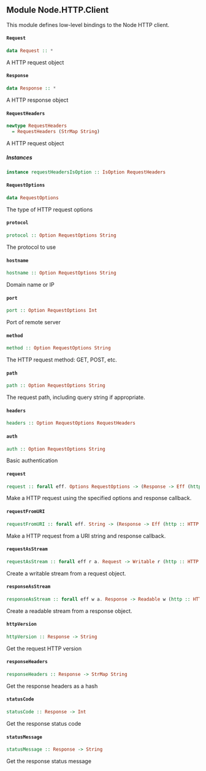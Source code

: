 ## Module Node.HTTP.Client

This module defines low-level bindings to the Node HTTP client.

#### `Request`

``` purescript
data Request :: *
```

A HTTP request object

#### `Response`

``` purescript
data Response :: *
```

A HTTP response object

#### `RequestHeaders`

``` purescript
newtype RequestHeaders
  = RequestHeaders (StrMap String)
```

A HTTP request object

##### Instances
``` purescript
instance requestHeadersIsOption :: IsOption RequestHeaders
```

#### `RequestOptions`

``` purescript
data RequestOptions
```

The type of HTTP request options

#### `protocol`

``` purescript
protocol :: Option RequestOptions String
```

The protocol to use

#### `hostname`

``` purescript
hostname :: Option RequestOptions String
```

Domain name or IP

#### `port`

``` purescript
port :: Option RequestOptions Int
```

Port of remote server

#### `method`

``` purescript
method :: Option RequestOptions String
```

The HTTP request method: GET, POST, etc.

#### `path`

``` purescript
path :: Option RequestOptions String
```

The request path, including query string if appropriate.

#### `headers`

``` purescript
headers :: Option RequestOptions RequestHeaders
```

#### `auth`

``` purescript
auth :: Option RequestOptions String
```

Basic authentication

#### `request`

``` purescript
request :: forall eff. Options RequestOptions -> (Response -> Eff (http :: HTTP | eff) Unit) -> Eff (http :: HTTP | eff) Request
```

Make a HTTP request using the specified options and response callback.

#### `requestFromURI`

``` purescript
requestFromURI :: forall eff. String -> (Response -> Eff (http :: HTTP | eff) Unit) -> Eff (http :: HTTP | eff) Request
```

Make a HTTP request from a URI string and response callback.

#### `requestAsStream`

``` purescript
requestAsStream :: forall eff r a. Request -> Writable r (http :: HTTP | eff) a
```

Create a writable stream from a request object.

#### `responseAsStream`

``` purescript
responseAsStream :: forall eff w a. Response -> Readable w (http :: HTTP | eff) a
```

Create a readable stream from a response object.

#### `httpVersion`

``` purescript
httpVersion :: Response -> String
```

Get the request HTTP version

#### `responseHeaders`

``` purescript
responseHeaders :: Response -> StrMap String
```

Get the response headers as a hash

#### `statusCode`

``` purescript
statusCode :: Response -> Int
```

Get the response status code

#### `statusMessage`

``` purescript
statusMessage :: Response -> String
```

Get the response status message


